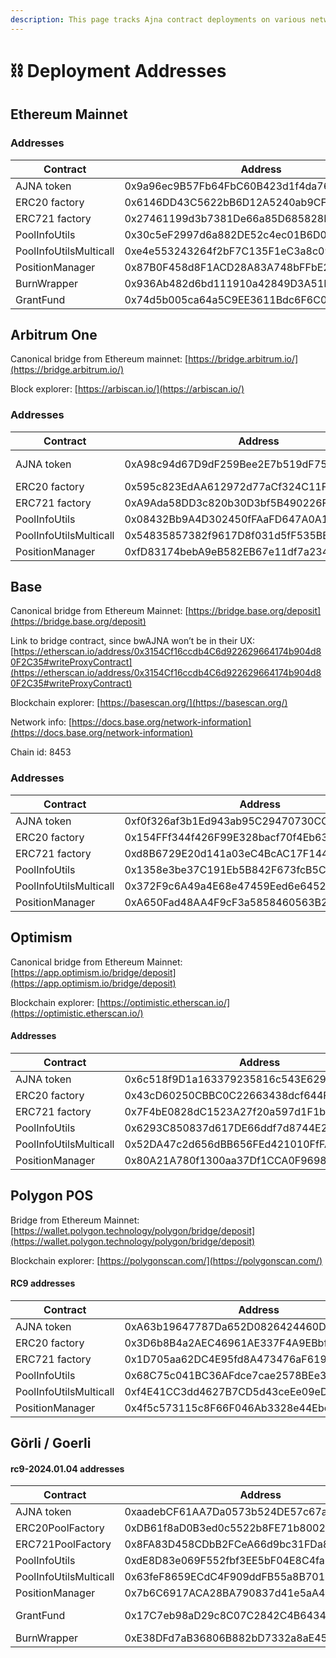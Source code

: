 ```yaml
---
description: This page tracks Ajna contract deployments on various networks.
---
```


# ⛓ Deployment Addresses

## Ethereum Mainnet

### Addresses

<table><thead><tr><th>Contract</th><th>Address</th><th>Date</th><th data-hidden></th></tr></thead><tbody><tr><td>AJNA token</td><td>0x9a96ec9B57Fb64FbC60B423d1f4da7691Bd35079</td><td>2022.09.05</td><td>AjnaToken.s.sol</td></tr><tr><td>ERC20 factory</td><td>0x6146DD43C5622bB6D12A5240ab9CF4de14eDC625</td><td>2024.01.04</td><td>deploy.s.sol</td></tr><tr><td>ERC721 factory</td><td>0x27461199d3b7381De66a85D685828E967E35AF4c</td><td>2024.01.04</td><td>deploy.s.sol</td></tr><tr><td>PoolInfoUtils</td><td>0x30c5eF2997d6a882DE52c4ec01B6D0a5e5B4fAAE</td><td>2024.01.04</td><td>deploy.s.sol</td></tr><tr><td>PoolInfoUtilsMulticall</td><td>0xe4e553243264f2bF7C135F1eC3a8c09078731227</td><td>2024.01.04</td><td>deploy.s.sol</td></tr><tr><td>PositionManager</td><td>0x87B0F458d8F1ACD28A83A748bFFbE24bD6B701B1</td><td>2024.01.04</td><td>deploy.s.sol</td></tr><tr><td>BurnWrapper</td><td>0x936Ab482d6bd111910a42849D3A51Ff80BB0A711</td><td>2023.08.14</td><td>BurnWrapper.s.sol</td></tr><tr><td>GrantFund</td><td>0x74d5b005ca64a5C9EE3611Bdc6F6C02D93C84b2f</td><td>2024.01.08</td><td></td></tr></tbody></table>

## Arbitrum One

Canonical bridge from Ethereum mainnet: [https://bridge.arbitrum.io/](https://bridge.arbitrum.io/)

Block explorer: [https://arbiscan.io/](https://arbiscan.io/)

### Addresses

<table><thead><tr><th>Contract</th><th>Address</th><th>Date</th><th data-hidden>Deployed via</th></tr></thead><tbody><tr><td>AJNA token</td><td>0xA98c94d67D9dF259Bee2E7b519dF75aB00E3E2A8</td><td>2024.01.04</td><td>Sent across <a href="https://bridge.arbitrum.io/">https://bridge.arbitrum.io/</a></td></tr><tr><td>ERC20 factory</td><td>0x595c823EdAA612972d77aCf324C11F6284B9f5F6</td><td>2024.01.04</td><td>deploy.s.sol</td></tr><tr><td>ERC721 factory</td><td>0xA9Ada58DD3c820b30D3bf5B490226F2ef92107bA</td><td>2024.01.04</td><td>deploy.s.sol</td></tr><tr><td>PoolInfoUtils</td><td>0x08432Bb9A4D302450fFAaFD647A0A121D3a143cC</td><td>2024.01.04</td><td>deploy.s.sol</td></tr><tr><td>PoolInfoUtilsMulticall</td><td>0x54835857382f9617D8f031d5fF535BED0904ECFB</td><td>2024.01.04</td><td>deploy.s.sol</td></tr><tr><td>PositionManager</td><td>0xfD83174bebA9eB582EB67e11df7a234B25612dDa</td><td>2024.01.04</td><td>deploy.s.sol</td></tr></tbody></table>

## Base

Canonical bridge from Ethereum Mainnet: [https://bridge.base.org/deposit](https://bridge.base.org/deposit)

Link to bridge contract, since bwAJNA won’t be in their UX: [https://etherscan.io/address/0x3154Cf16ccdb4C6d922629664174b904d80F2C35#writeProxyContract](https://etherscan.io/address/0x3154Cf16ccdb4C6d922629664174b904d80F2C35#writeProxyContract)

Blockchain explorer: [https://basescan.org/](https://basescan.org/)

Network info: [https://docs.base.org/network-information](https://docs.base.org/network-information)

Chain id: 8453

### Addresses

<table><thead><tr><th>Contract</th><th>Address</th><th>Date</th><th data-hidden>Deployed via</th></tr></thead><tbody><tr><td>AJNA token</td><td>0xf0f326af3b1Ed943ab95C29470730CC8Cf66ae47</td><td>2023.08.24</td><td><a href="https://basescan.org/address/0xf23d369d7471bd9f6487e198723eea023389f1d4#writeContract">https://basescan.org/address/0xf23d369d7471bd9f6487e198723eea023389f1d4#writeContract</a></td></tr><tr><td>ERC20 factory</td><td>0x154FFf344f426F99E328bacf70f4Eb632210ecdc</td><td>2024.01.04</td><td>deploy.s.sol</td></tr><tr><td>ERC721 factory</td><td>0xd8B6729E20d141a03eC4BcAC17F1441CD85975C3</td><td>2024.01.04</td><td>deploy.s.sol</td></tr><tr><td>PoolInfoUtils</td><td>0x1358e3be37C191Eb5B842F673fcB5C79Cc4F6644</td><td>2024.01.04</td><td>deploy.s.sol</td></tr><tr><td>PoolInfoUtilsMulticall</td><td>0x372F9c6A49a4E68e47459Eed6e6452c0823956b6</td><td>2024.01.04</td><td>deploy.s.sol</td></tr><tr><td>PositionManager</td><td>0xA650Fad48AA4F9cF3a5858460563B2227d6BD4E7</td><td>2024.01.04</td><td>deploy.s.sol</td></tr></tbody></table>

## Optimism

Canonical bridge from Ethereum Mainnet: [https://app.optimism.io/bridge/deposit](https://app.optimism.io/bridge/deposit)

Blockchain explorer: [https://optimistic.etherscan.io/](https://optimistic.etherscan.io/)

#### Addresses

<table><thead><tr><th>Contract</th><th>Address</th><th>Date</th><th data-hidden>Deployed via</th></tr></thead><tbody><tr><td>AJNA token</td><td>0x6c518f9D1a163379235816c543E62922a79863Fa</td><td>2023.08.27</td><td><a href="https://optimistic.etherscan.io/address/0x4200000000000000000000000000000000000012#writeProxyContract">https://optimistic.etherscan.io/address/0x4200000000000000000000000000000000000012#writeProxyContract</a></td></tr><tr><td>ERC20 factory</td><td>0x43cD60250CBBC0C22663438dcf644F5162988C06</td><td>2024.01.05</td><td>deploy.s.sol</td></tr><tr><td>ERC721 factory</td><td>0x7F4bE0828dC1523A27f20a597d1F1bB4b5134123</td><td>2024.01.05</td><td>deploy.s.sol</td></tr><tr><td>PoolInfoUtils</td><td>0x6293C850837d617DE66ddf7d8744E2BDbD913A90</td><td>2024.01.05</td><td>deploy.s.sol</td></tr><tr><td>PoolInfoUtilsMulticall</td><td>0x52DA47c2d656dBB656FEd421010FfFA6f7354B71</td><td>2024.01.05</td><td>deploy.s.sol</td></tr><tr><td>PositionManager</td><td>0x80A21A780f1300aa37Df1CCA0F96981FBc2785BD</td><td>2024.01.05</td><td>deploy.s.sol</td></tr></tbody></table>

## Polygon POS

Bridge from Ethereum Mainnet: [https://wallet.polygon.technology/polygon/bridge/deposit](https://wallet.polygon.technology/polygon/bridge/deposit)

Blockchain explorer: [https://polygonscan.com/](https://polygonscan.com/)

#### RC9 addresses

<table><thead><tr><th>Contract</th><th>Address</th><th>Date</th><th data-hidden>Deployed via</th></tr></thead><tbody><tr><td>AJNA token</td><td>0xA63b19647787Da652D0826424460D1BBf43Bf9c6</td><td>2023.08.14</td><td><a href="https://mapper.polygon.technology/map">https://mapper.polygon.technology/map</a></td></tr><tr><td>ERC20 factory</td><td>0x3D6b8B4a2AEC46961AE337F4A9EBbf283aA482AA</td><td>2024.01.05</td><td>deploy.s.sol</td></tr><tr><td>ERC721 factory</td><td>0x1D705aa62DC4E95fd8A473476aF619AD0853E560</td><td>2024.01.05</td><td>deploy.s.sol</td></tr><tr><td>PoolInfoUtils</td><td>0x68C75c041BC36AFdce7cae2578BEe31a24888885</td><td>2024.01.05</td><td>deploy.s.sol</td></tr><tr><td>PoolInfoUtilsMulticall</td><td>0xf4E41CC3dd4627B7CD5d43ceEe09eD24d5FB9Ec4</td><td>2024.01.05</td><td>deploy.s.sol</td></tr><tr><td>PositionManager</td><td>0x4f5c573115c8F66F046Ab3328e44Ebc4335A584e</td><td>2024.01.05</td><td>deploy.s.sol</td></tr></tbody></table>

## Görli / Goerli

#### rc9-2024.01.04 addresses

<table><thead><tr><th>Contract</th><th>Address</th><th>Date</th><th data-hidden>Deployed via</th><th data-hidden></th></tr></thead><tbody><tr><td>AJNA token</td><td>0xaadebCF61AA7Da0573b524DE57c67aDa797D46c5</td><td>2022.12.06</td><td>forge create</td><td></td></tr><tr><td>ERC20PoolFactory</td><td>0xDB61f8aD0B3ed0c5522b8FE71b80023fe9188e9e</td><td>2024.01.04</td><td>deploy.s.sol</td><td></td></tr><tr><td>ERC721PoolFactory</td><td>0x8FA83D458CDbB2FCeA66d9bc31FDa80511e0AA56</td><td>2024.01.04</td><td>deploy.s.sol</td><td></td></tr><tr><td>PoolInfoUtils</td><td>0xdE8D83e069F552fbf3EE5bF04E8C4fa53a097ee5</td><td>2024.01.04</td><td>deploy.s.sol</td><td></td></tr><tr><td>PoolInfoUtilsMulticall</td><td>0x63feF8659ECdC4F909ddFB55a8B701957115B906</td><td>2024.01.04</td><td>deploy.s.sol</td><td></td></tr><tr><td>PositionManager</td><td>0x7b6C6917ACA28BA790837d41e5aA4A49c9Ad4570</td><td>2024.01.04</td><td>deploy.s.sol</td><td></td></tr><tr><td>GrantFund</td><td>0x17C7eb98aD29c8C07C2842C4B64342142C405aF4</td><td>2023.10.25</td><td>deployer using multisig</td><td></td></tr><tr><td>BurnWrapper</td><td>0xE38DFd7aB36806B882bD7332a8aE454f2273D015</td><td>2023.08.01</td><td>BurnWrapper.s.sol</td><td></td></tr></tbody></table>

